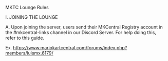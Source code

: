 MKTC Lounge Rules

I. JOINING THE LOUNGE

A. Upon joining the server, users send their MKCentral Registry account in the #mkcentral-links channel in our Discord Server. For help doing this, refer to this guide.

Ex. https://www.mariokartcentral.com/forums/index.php?members/luismx.6179/
